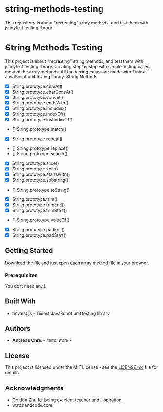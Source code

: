 # string-methods-testing

This repository is about "recreating" array methods, and test them with jstinytest testing library.

# String Methods Testing

This project is about "recreating" string methods, and test them with jstinytest testing library. Creating step by step with simple testing cases most of the array methods. All the testing cases are made with Tiniest JavaScript unit testing library.
String Methods

-   [x] String.prototype.charAt()
-   [x] String.prototype.charCodeAt()
-   [x] String.prototype.concat()
-   [x] String.prototype.endsWith()
-   [x] String.prototype.includes()
-   [x] String.prototype.indexOf()
-   [x] String.prototype.lastIndexOf()
-   [] String.prototype.match()
-   [x] String.prototype.repeat()
-   [] String.prototype.replace()
-   [] String.prototype.search()
-   [x] String.prototype.slice()
-   [x] String.prototype.split()
-   [x] String.prototype.startsWith()
-   [x] String.prototype.substring()
-   [] String.prototype.toString()
-   [x] String.prototype.trim()
-   [x] String.prototype.trimEnd()
-   [x] String.prototype.trimStart()
-   [] String.prototype.valueOf()
-   [x] String.prototype.padEnd()
-   [x] String.prototype.padStart()

## Getting Started

Download the file and just open each array method file in your browser.

### Prerequisites

You dont need any !

## Built With

-   [tinytest.js](https://github.com/gordonmzhu/jstinytest) - Tiniest JavaScript unit testing library

## Authors

-   **Andreas Chris** - _Initial work_ -

## License

This project is licensed under the MIT License - see the [LICENSE.md](LICENSE.md) file for details

## Acknowledgments

-   Gordon Zhu for being excelent teacher and inspiration.
-   watchandcode.com

